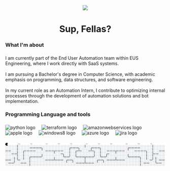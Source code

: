 <div align="center">
  <img height="150" src="https://media2.giphy.com/media/v1.Y2lkPTc5MGI3NjExM25qcWMzdGNoZGxpaTQzdG94dGFob25nbWFpMTNmbjRrcTllOWh2NyZlcD12MV9pbnRlcm5hbF9naWZfYnlfaWQmY3Q9Zw/gDPxwdP6SKFnsWDJ2u/giphy.gif"  />
</div>

###

###

<h1 align="center">Sup, Fellas?</h1>

###

<h3 align="left">What I'm about </h3>

###

<p align="left">I am currently part of the End User Automation team within EUS Engineering, where I work directly with SaaS systems.<br><br>I am pursuing a Bachelor's degree in Computer Science, with academic emphasis on programming, data structures, and software engineering. <br><br>In my current role as an Automation Intern, I contribute to optimizing internal processes through the development of automation solutions and bot implementation.</p>

###

<h3 align="left">Programming Language and tools</h3>

###

<div align="left">
  <img src="https://cdn.jsdelivr.net/gh/devicons/devicon/icons/python/python-original.svg" height="40" alt="python logo"  />
  <img width="12" />
  <img src="https://cdn.jsdelivr.net/gh/devicons/devicon/icons/terraform/terraform-original.svg" height="40" alt="terraform logo"  />
  <img width="12" />
  <img src="https://cdn.jsdelivr.net/gh/devicons/devicon/icons/amazonwebservices/amazonwebservices-line-wordmark.svg" height="40" alt="amazonwebservices logo"  />
  <img width="12" />
  <img src="https://cdn.jsdelivr.net/gh/devicons/devicon/icons/apple/apple-original.svg" height="40" alt="apple logo"  />
  <img width="12" />
  <img src="https://cdn.jsdelivr.net/gh/devicons/devicon/icons/windows8/windows8-original.svg" height="40" alt="windows8 logo"  />
  <img width="12" />
  <img src="https://cdn.jsdelivr.net/gh/devicons/devicon/icons/azure/azure-original.svg" height="40" alt="azure logo"  />
  <img width="12" />
  <img src="https://cdn.jsdelivr.net/gh/devicons/devicon/icons/jira/jira-original.svg" height="40" alt="jira logo"  />
</div>

###

<picture>
  <source media="(prefers-color-scheme: dark)" srcset="https://raw.githubusercontent.com/ayotpgn/ayotpgn/output/pacman-contribution-graph-dark.svg">
  <source media="(prefers-color-scheme: light)" srcset="https://raw.githubusercontent.com/ayotpgn/ayotpgn/output/pacman-contribution-graph.svg">
  <img alt="pacman contribution graph" src="https://raw.githubusercontent.com/ayotpgn/ayotpgn/output/pacman-contribution-graph.svg">
</picture>


###
